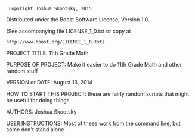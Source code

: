      Copyright Joshua Skootsky, 2015
     
Distributed under the Boost Software License, Version 1.0.

 (See accompanying file LICENSE_1_0.txt or copy at
 
    http://www.boost.org/LICENSE_1_0.txt)
    

PROJECT TITLE: 11th Grade Math

PURPOSE OF PROJECT: Make it easier to do 11th Grade Math and other random stuff

VERSION or DATE: August 13, 2014

HOW TO START THIS PROJECT: these are fairly random scripts that might be useful for doing things

AUTHORS: Joshua Skootsky

USER INSTRUCTIONS: Most of these work from the command line, but some don't stand alone
